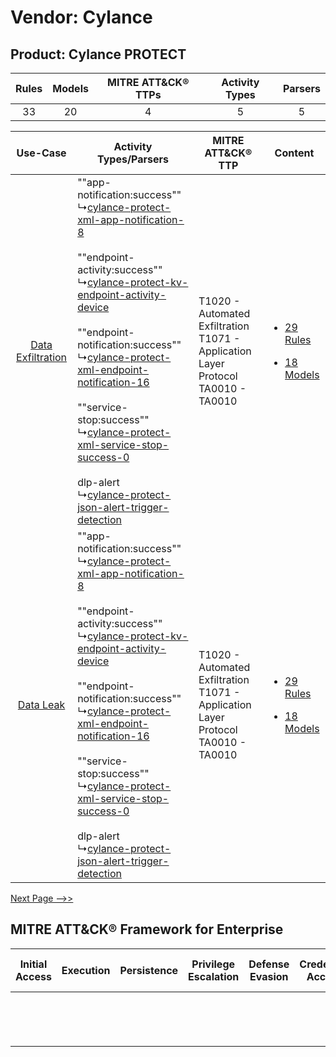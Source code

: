 Vendor: Cylance
===============
Product: Cylance PROTECT
------------------------
| Rules | Models | MITRE ATT&CK® TTPs | Activity Types | Parsers |
|:-----:|:------:|:------------------:|:--------------:|:-------:|
|  33   |   20   |         4          |       5        |    5    |

|    Use-Case    | Activity Types/Parsers    | MITRE ATT&CK® TTP    | Content    |
|:----:| ---- | ---- | ---- |
| [Data Exfiltration](../../../UseCases/uc_data_exfiltration.md) |  ""app-notification:success""<br> ↳[cylance-protect-xml-app-notification-8](Ps/pC_cylanceprotectxmlappnotification8.md)<br><br> ""endpoint-activity:success""<br> ↳[cylance-protect-kv-endpoint-activity-device](Ps/pC_cylanceprotectkvendpointactivitydevice.md)<br><br> ""endpoint-notification:success""<br> ↳[cylance-protect-xml-endpoint-notification-16](Ps/pC_cylanceprotectxmlendpointnotification16.md)<br><br> ""service-stop:success""<br> ↳[cylance-protect-xml-service-stop-success-0](Ps/pC_cylanceprotectxmlservicestopsuccess0.md)<br><br> dlp-alert<br> ↳[cylance-protect-json-alert-trigger-detection](Ps/pC_cylanceprotectjsonalerttriggerdetection.md)<br> | T1020 - Automated Exfiltration<br>T1071 - Application Layer Protocol<br>TA0010 - TA0010<br> | [<ul><li>29 Rules</li></ul><ul><li>18 Models</li></ul>](RM/r_m_cylance_cylance_protect_Data_Exfiltration.md) |
|         [Data Leak](../../../UseCases/uc_data_leak.md)         |  ""app-notification:success""<br> ↳[cylance-protect-xml-app-notification-8](Ps/pC_cylanceprotectxmlappnotification8.md)<br><br> ""endpoint-activity:success""<br> ↳[cylance-protect-kv-endpoint-activity-device](Ps/pC_cylanceprotectkvendpointactivitydevice.md)<br><br> ""endpoint-notification:success""<br> ↳[cylance-protect-xml-endpoint-notification-16](Ps/pC_cylanceprotectxmlendpointnotification16.md)<br><br> ""service-stop:success""<br> ↳[cylance-protect-xml-service-stop-success-0](Ps/pC_cylanceprotectxmlservicestopsuccess0.md)<br><br> dlp-alert<br> ↳[cylance-protect-json-alert-trigger-detection](Ps/pC_cylanceprotectjsonalerttriggerdetection.md)<br> | T1020 - Automated Exfiltration<br>T1071 - Application Layer Protocol<br>TA0010 - TA0010<br> | [<ul><li>29 Rules</li></ul><ul><li>18 Models</li></ul>](RM/r_m_cylance_cylance_protect_Data_Leak.md)         |
[Next Page -->>](2_ds_cylance_cylance_protect.md)

MITRE ATT&CK® Framework for Enterprise
--------------------------------------
| Initial Access | Execution | Persistence | Privilege Escalation | Defense Evasion | Credential Access | Discovery | Lateral Movement | Collection | Command and Control                                                             | Exfiltration                                                                | Impact |
| -------------- | --------- | ----------- | -------------------- | --------------- | ----------------- | --------- | ---------------- | ---------- | ------------------------------------------------------------------------------- | --------------------------------------------------------------------------- | ------ |
|                |           |             |                      |                 |                   |           |                  |            | [Application Layer Protocol](https://attack.mitre.org/techniques/T1071)<br><br> | [Automated Exfiltration](https://attack.mitre.org/techniques/T1020)<br><br> |        |